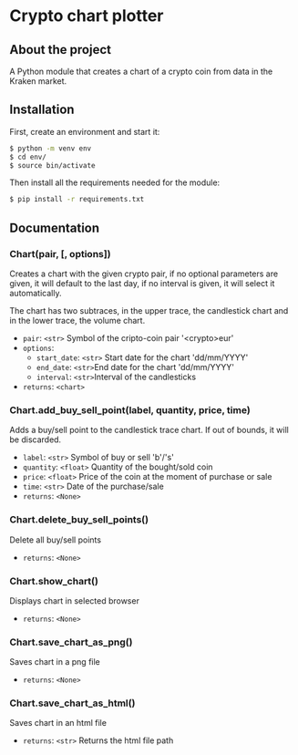 # Crypto chart plotter

## About the project

A Python module that creates a chart of a crypto coin from data in the Kraken market.

## Installation

First, create an environment and start it:

```bash
$ python -m venv env
$ cd env/
$ source bin/activate
```

Then install all the requirements needed for the module:

```bash
$ pip install -r requirements.txt
```

## Documentation

### Chart(pair, [, options])

Creates a chart with the given crypto pair, if no optional parameters are given, it will default to the last day, if no interval is given, it will select it automatically.

The chart has two subtraces, in the upper trace, the candlestick chart and in the
lower trace, the volume chart.

- `pair`: `<str>` Symbol of the cripto-coin pair '\<crypto>eur'
- `options`:
  - `start_date`: `<str>` Start date for the chart 'dd/mm/YYYY'
  - `end_date`: `<str>`End date for the chart 'dd/mm/YYYY'
  - `interval`: `<str>`Interval of the candlesticks
- `returns`: `<chart>`

### Chart.add_buy_sell_point(label, quantity, price, time)

Adds a buy/sell point to the candlestick trace chart. If out of bounds,
it will be discarded.

- `label`: `<str>` Symbol of buy or sell 'b'/'s'
- `quantity`: `<float>` Quantity of the bought/sold coin
- `price`: `<float>` Price of the coin at the moment of purchase or sale
- `time`: `<str>` Date of the purchase/sale
- `returns`: `<None>`

### Chart.delete_buy_sell_points()

Delete all buy/sell points

- `returns`: `<None>`

### Chart.show_chart()

Displays chart in selected browser

- `returns`: `<None>`

### Chart.save_chart_as_png()

Saves chart in a png file

- `returns`: `<None>`

### Chart.save_chart_as_html()

Saves chart in an html file

- `returns`: `<str>` Returns the html file path
